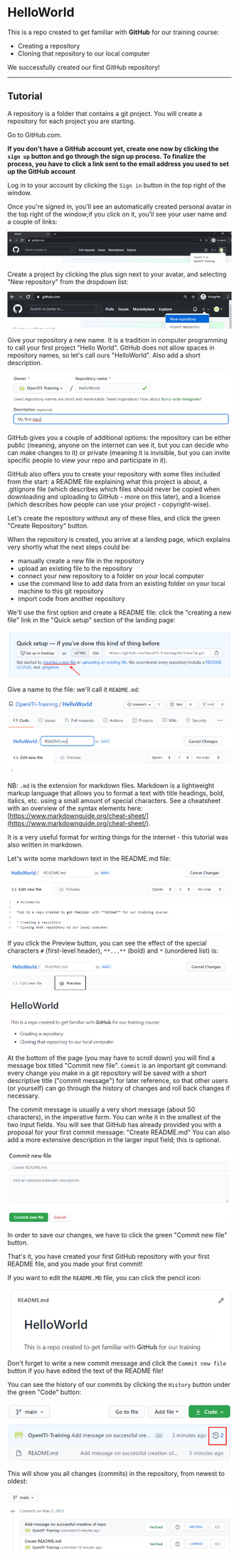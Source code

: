 # HelloWorld

This is a repo created to get familiar with **GitHub** for our training course:

* Creating a repository
* Cloning that repository to our local computer

We successfully created our first GitHub repository!

---

## Tutorial

A repository is a folder that contains a git project. You will create a repository
for each project you are starting. 

Go to GitHub.com. 

**If you don't have a GitHub account yet, create one now by 
clicking the `sign up` button and go through the  sign up process.
To finalize the process, you have to click a link sent to the email address
you used to set up the GitHub account**

Log in to your account by clicking the `Sign in` button in the top right of the window. 

Once you're signed in, you'll see an automatically created personal avatar in 
the top right of the window;if you click on it,
you'll see your user name and a couple of links: 

![](img/GitHub_signed_in.png)

Create a project by clicking the plus sign next to your avatar, and selecting 
"New repository" from the dropdown list: 

![](img/GitHub_new_repo.png)

Give your repository a new name. It is a tradition in computer programming to 
call your first project "Hello World". GitHub does not allow spaces in repository
names, so let's call ours "HelloWorld". Also add a short description. 

![](img/GitHub_HelloWorld.png)

GitHub gives you a couple of additional options: the repository can be either 
public (meaning, anyone on the internet can see it, but you can decide who
can make changes to it) or private (meaning it is invisible, but you can 
invite specific people to view your repo and participate in it). 

GitHub also offers you to create your repository with some files included from 
the start: a README file explaining what this project is about, a .gitignore file
(which describes which files should never be copied when downloading and uploading
to GitHub - more on this later), and a license (which describes how people can
use your project - copyright-wise). 

Let's create the repository without any of these files, and click the green 
"Create Repository" button.

When the repository is created, you arrive at a landing page, which explains 
very shortly what the next steps could be: 

* manually create a new file in the repository
* upload an existing file to the repository
* connect your new repository to a folder on your local computer
* use the command line to add data from an existing folder on your local machine
    to this git repository
* import code from another repository    

We'll use the first option and create a README file: click the "creating a new file"
link in the "Quick setup" section of the landing page:

![](img/GitHub_new_file.png)

Give a name to the file: we'll call it `README.md`:

![](img/GitHub_name_file.png)

NB: `.md` is the extension for markdown files. 
Markdown is a lightweight markup language that allows you to format a text with 
title headings, bold, italics, etc. using a small amount of special characters. 
See a cheatsheet with an overview of the syntax elements here: 
[https://www.markdownguide.org/cheat-sheet/](https://www.markdownguide.org/cheat-sheet/).

It is a very useful format for writing things for the internet - this tutorial 
was also written in markdown.

Let's write some markdown text in the README.md file:

![](img/GitHub_readme.png)

If you click the Preview button, you can see the effect of the special characters
`#` (first-level header), `**...**` (bold) and `*` (unordered list) is: 

![](img/GitHub_readme_preview.png)

At the bottom of the page (you may have to scroll down) you will find a message
box titled "Commit new file". `Commit` is an important git command: every change
you make in a git repository will be saved with a short descriptive title ("commit message") 
for later reference, so that other users (or yourself) can go through the history
of changes and roll back changes if necessary. 

The commit message is usually a very short message (about 50 characters), 
in the imperative form. You can write it in the smallest of the two input fields.
You will see that GitHub has already provided you with a proposal for your first
commit message: "Create README.md"
You can also add a more extensive description in the larger input field; this
is optional. 

![](img/GitHub_commit_message.png)

In order to save our changes, we have to click the green "Commit new file" button.

That's it, you have created your first GitHub repository with your first README file, 
and you made your first commit!

If you want to edit the `README.MD` file, you can click the pencil icon:

![](img/GitHub_edit_readme.png)

Don't forget to write a new commit message and click the `Commit new file` button
if you have edited the text of the README file!

You can see the history of our commits by clicking the `History` button under
the green "Code" button:

![](img/GitHub_history.png)

This will show you all changes (commits) in the repository, from newest to oldest:

![](img/GitHub_commit_history.png)
